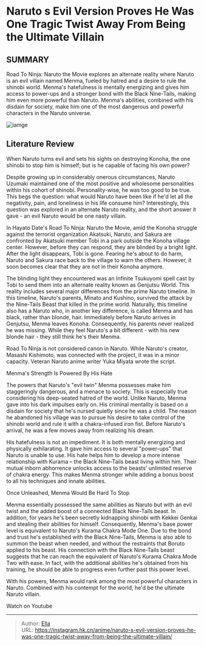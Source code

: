 # Naruto s Evil Version Proves He Was One Tragic Twist Away From Being the Ultimate Villain


## SUMMARY 



  Road To Ninja: Naruto the Movie explores an alternate reality where Naruto is an evil villain named Menma, fueled by hatred and a desire to rule the shinobi world.   Menma&#39;s hatefulness is mentally energizing and gives him access to power-ups and a stronger bond with the Black Nine-Tails, making him even more powerful than Naruto.   Menma&#39;s abilities, combined with his disdain for society, make him one of the most dangerous and powerful characters in the Naruto universe.  

![iamge](https://static1.srcdn.com/wordpress/wp-content/uploads/2023/12/naruto-versus-menma.jpg)

## Literature Review

When Naruto turns evil and sets his sights on destroying Konoha, the one shinobi to stop him is himself; but is he capable of facing his own power?




Despite growing up in considerably onerous circumstances, Naruto Uzumaki maintained one of the most positive and wholesome personalities within his cohort of shinobi. Personality-wise, he was too good to be true. This begs the question: what would Naruto have been like if he&#39;d let all the negativity, pain, and loneliness in his life consume him? Interestingly, this question was explored in an alternate Naruto reality, and the short answer it gave - an evil Naruto would be one nasty villain.




In Hayato Date&#39;s Road To Ninja: Naruto the Movie, amid the Konoha struggle against the terrorist organization Akatsuki, Naruto, and Sakura are confronted by Akatsuki member Tobi in a park outside the Konoha village center. However, before they can respond, they are blinded by a bright light. After the light disappears, Tobi is gone. Fearing he&#39;s about to do harm, Naruto and Sakura race back to the village to warn the others. However, it soon becomes clear that they are not in their Konoha anymore.

          

The blinding light they encountered was an Infinite Tsukuyomi spell cast by Tobi to send them into an alternate reality known as Genjutsu World. This reality includes several major differences from the prime Naruto timeline. In this timeline, Naruto&#39;s parents, Minato and Kushino, survived the attack by the Nine-Tails Beast that killed in the prime world. Naturally, this timeline also has a Naruto who, in another key difference, is called Menma and has black, rather than blonde, hair. Immediately before Naruto arrives in Genjutsu, Menma leaves Konoha. Consequently, his parents never realized he was missing. While they feel Naruto&#39;s a bit different - with his new blonde hair - they still think he&#39;s their Menma.






Road To Ninja is not considered canon in Naruto. While Naruto&#39;s creator, Masashi Kishimoto, was connected with the project, it was in a minor capacity. Veteran Naruto anime writer Yuka Miyata wrote the script.





 Menma&#39;s Strength Is Powered By His Hate 
          

The powers that Naruto&#39;s &#34;evil twin&#34; Menma possesses make him staggeringly dangerous, and a menace to society. This is especially true considering his deep-seated hatred of the world. Unlike Naruto, Menma gave into his dark impulses early on. His criminal mentality is based on a disdain for society that he&#39;s nursed quietly since he was a child. The reason he abandoned his village was to pursue his desire to take control of the shinobi world and rule it with a chakra-infused iron fist. Before Naruto&#39;s arrival, he was a few moves away from realizing his dream.




His hatefulness is not an impediment. It is both mentally energizing and physically exhilarating. It gave him access to several &#34;power-ups&#34; that Naruto is unable to use. His hate helps him to develop a more intense relationship with Kurama – the Black Nine-Tails beast living within him. Their mutual inborn abhorrence unlocks access to the beasts&#39; unlimited reserve of chakra energy. This makes Menma stronger while adding a bonus boost to all his techniques and innate abilities.



 Once Unleashed, Menma Would Be Hard To Stop 
          

Menma essentially possessed the same abilities as Naruto but with an evil twist and the added boost of a connected Black Nine-Tails beast. In addition, for years he&#39;s been secretly kidnapping shinobi with Kekkei Genkai and stealing their abilities for himself. Consequently, Menma&#39;s base power level is equivalent to Naruto&#39;s Kurama Chakra Mode One. Due to the bond and trust he&#39;s established with the Black Nine-Tails, Menma is also able to summon the beast when needed, and without the restraints that Boruto applied to his beast. His connection with the Black Nine-Tails beast suggests that he can reach the equivalent of Naruto&#39;s Kurama Chakra Mode Two with ease. In fact, with the additional abilities he&#39;s obtained from his training, he should be able to progress even further past this power level.




With his powers, Menma would rank among the most powerful characters in Naruto. Combined with his contempt for the world, he&#39;d be the ultimate Naruto villain.

Watch on Youtube



---

> Author: [Ella](https://instagram.hk.cn/)  
> URL: https://instagram.hk.cn/anime/naruto-s-evil-version-proves-he-was-one-tragic-twist-away-from-being-the-ultimate-villain/  

